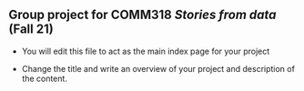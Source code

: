 ## Group project for COMM318 _Stories from data_ (Fall 21)

* You will edit this file to act as the main index page for your project 

* Change the title and write an overview of your project and description of the content.

